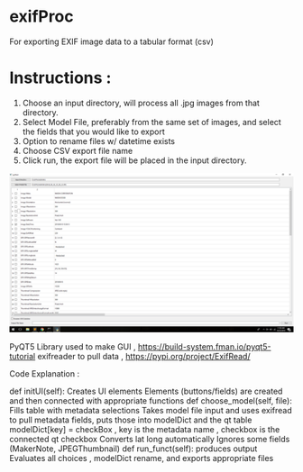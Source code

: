 # exifProc
For exporting EXIF image data to a tabular format (csv)
# Instructions : 
1) Choose an input directory, will process all .jpg images from that directory.
2) Select Model File, preferably from the same set of images, and select the fields that you would like to export
3) Option to rename files w/ datetime exists 
4) Choose CSV export file name
5) Click run, the export file will be placed in the input directory.

![alt text](https://raw.githubusercontent.com/mritzing/exifProc/master/ScreenGrab.png)

PyQT5 Library used to make GUI  , https://build-system.fman.io/pyqt5-tutorial
exifreader to pull data , https://pypi.org/project/ExifRead/

Code Explanation : 

def initUI(self): Creates UI elements
  Elements (buttons/fields) are created and then connected with appropriate functions
def choose_model(self, file): Fills table with metadata selections
  Takes model file input and uses exifread to pull metadata fields, puts those into modelDict and the qt table
    modelDict[key] = checkBox , key is the metadata name , checkbox is the connected qt checkbox 
    Converts lat long automatically
    Ignores some fields (MakerNote, JPEGThumbnail)
def run_funct(self):  produces output
  Evaluates all choices , modelDict rename, and exports appropriate files
  
